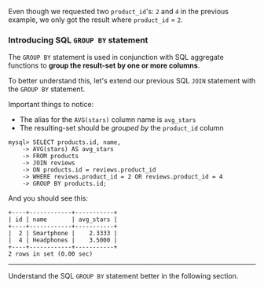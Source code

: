 Even though we requested two `product_id`'s: `2` and `4` in the previous example, we only got the result where `product_id` = `2`. 

### Introducing SQL `GROUP BY` statement

The `GROUP BY` statement is used in conjunction with SQL aggregate functions to __group the result-set by one or more columns__.

To better understand this, let's extend our previous SQL `JOIN` statement with the `GROUP BY` statement.

Important things to notice: 

- The alias for the `AVG(stars)` column name is `avg_stars`
- The resulting-set should be _grouped by_ the `product_id` column

```
mysql> SELECT products.id, name, 
    -> AVG(stars) AS avg_stars 
    -> FROM products 
    -> JOIN reviews 
    -> ON products.id = reviews.product_id 
    -> WHERE reviews.product_id = 2 OR reviews.product_id = 4 
    -> GROUP BY products.id;
```

And you should see this: 

```
+----+------------+-----------+
| id | name       | avg_stars |
+----+------------+-----------+
|  2 | Smartphone |    2.3333 |
|  4 | Headphones |    3.5000 |
+----+------------+-----------+
2 rows in set (0.00 sec)
```

---
Understand the SQL `GROUP BY` statement better in the following section.